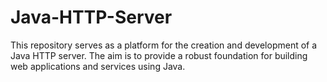 # Java-HTTP-Server
This repository serves as a platform for the creation and development of a Java HTTP server. The aim is to provide a robust foundation for building web applications and services using Java.
